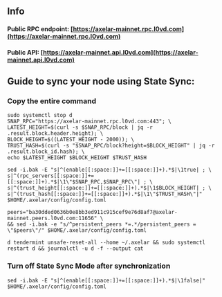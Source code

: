 ## Info
#### Public RPC endpoint: [https://axelar-mainnet.rpc.l0vd.com](https://axelar-mainnet.rpc.l0vd.com)
#### Public API: [https://axelar-mainnet.api.l0vd.com](https://axelar-mainnet.api.l0vd.com)

## Guide to sync your node using State Sync:

### Copy the entire command
```
sudo systemctl stop d
SNAP_RPC="https://axelar-mainnet.rpc.l0vd.com:443"; \
LATEST_HEIGHT=$(curl -s $SNAP_RPC/block | jq -r .result.block.header.height); \
BLOCK_HEIGHT=$((LATEST_HEIGHT - 2000)); \
TRUST_HASH=$(curl -s "$SNAP_RPC/block?height=$BLOCK_HEIGHT" | jq -r .result.block_id.hash); \
echo $LATEST_HEIGHT $BLOCK_HEIGHT $TRUST_HASH

sed -i.bak -E "s|^(enable[[:space:]]+=[[:space:]]+).*$|\1true| ; \
s|^(rpc_servers[[:space:]]+=[[:space:]]+).*$|\1\"$SNAP_RPC,$SNAP_RPC\"| ; \
s|^(trust_height[[:space:]]+=[[:space:]]+).*$|\1$BLOCK_HEIGHT| ; \
s|^(trust_hash[[:space:]]+=[[:space:]]+).*$|\1\"$TRUST_HASH\"|" $HOME/.axelar/config/config.toml

peers="ba30dded0636b0e8bb3ed911c915cef9e76d8af7@axelar-mainnet.peers.l0vd.com:11656" \
&& sed -i.bak -e "s/^persistent_peers *=.*/persistent_peers = \"$peers\"/" $HOME/.axelar/config/config.toml 

d tendermint unsafe-reset-all --home ~/.axelar && sudo systemctl restart d && journalctl -u d -f --output cat
```

### Turn off State Sync Mode after synchronization
```
sed -i.bak -E "s|^(enable[[:space:]]+=[[:space:]]+).*$|\1false|" $HOME/.axelar/config/config.toml
```
